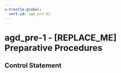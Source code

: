 ```yaml
---
x-trestle-global:
  sort-id: agd_pre-01
---
```


# agd_pre-1 - \[REPLACE_ME\] Preparative Procedures

## Control Statement
